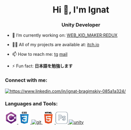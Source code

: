 <h1 align="center">Hi 👋, I'm Ignat</h1>
<h3 align="center">Unity Developer</h3>

- 🔭 I’m currently working on: [WEB_KID_MAKER:REDUX](https://yandex.ru/games/app/294619?draft=true&lang=ru)

- 👨‍💻 All of my projects are available at: [itch.io](https://fucinkarbur.itch.io)

- 📫 How to reach me: [tg](https://t.me/fucinkarbur) [mail](umskunat@gmail.com)

- ⚡ Fun fact: **日本語を勉強します**

<h3 align="left">Connect with me:</h3>
<p align="left">
<a href="https://linkedin.com/in/https://www.linkedin.com/in/ignat-bragimskiy-085a1a324/" target="blank">
  <img align="center" src="https://raw.githubusercontent.com/rahuldkjain/github-profile-readme-generator/master/src/images/icons/Social/linked-in-alt.svg" alt="https://www.linkedin.com/in/ignat-bragimskiy-085a1a324/" height="30" width="40" />
</a>
</p>

<h3 align="left">Languages and Tools:</h3>
<p align="left"> 
  <a href="https://www.w3schools.com/cs/" target="_blank" rel="noreferrer"> 
    <img src="https://raw.githubusercontent.com/devicons/devicon/master/icons/csharp/csharp-original.svg" alt="csharp" width="40" height="40"/> </a> 
  <a href="https://www.w3schools.com/css/" target="_blank" rel="noreferrer"> 
    <img src="https://raw.githubusercontent.com/devicons/devicon/master/icons/css3/css3-original-wordmark.svg" alt="css3" width="40" height="40"/> </a> 
  <a href="https://git-scm.com/" target="_blank" rel="noreferrer"> 
    <img src="https://www.vectorlogo.zone/logos/git-scm/git-scm-icon.svg" alt="git" width="40" height="40"/> </a> 
  <a href="https://www.w3.org/html/" target="_blank" rel="noreferrer"> 
      <img src="https://raw.githubusercontent.com/devicons/devicon/master/icons/html5/html5-original-wordmark.svg" alt="html5" width="40" height="40"/> </a> 
  <a href="https://www.photoshop.com/en" target="_blank" rel="noreferrer"> 
      <img src="https://raw.githubusercontent.com/devicons/devicon/master/icons/photoshop/photoshop-line.svg" alt="photoshop" width="40" height="40"/> </a> 
  <a href="https://unity.com/" target="_blank" rel="noreferrer"> 
    <img src="https://www.vectorlogo.zone/logos/unity3d/unity3d-icon.svg" alt="unity" width="40" height="40"/> </a> 
</p>
